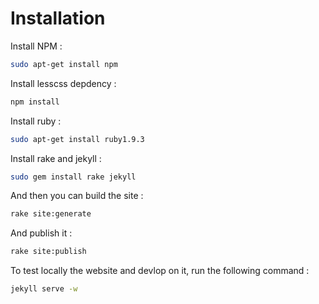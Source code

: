 # Installation

Install NPM :

```bash
sudo apt-get install npm
```

Install lesscss depdency :

```bash
npm install
```

Install ruby :

```bash
sudo apt-get install ruby1.9.3
```

Install rake and jekyll :

```bash
sudo gem install rake jekyll
```

And then you can build the site :

```bash
rake site:generate
```

And publish it :

```bash
rake site:publish
```

To test locally the website and devlop on it, run the following command :

```bash
jekyll serve -w
```
